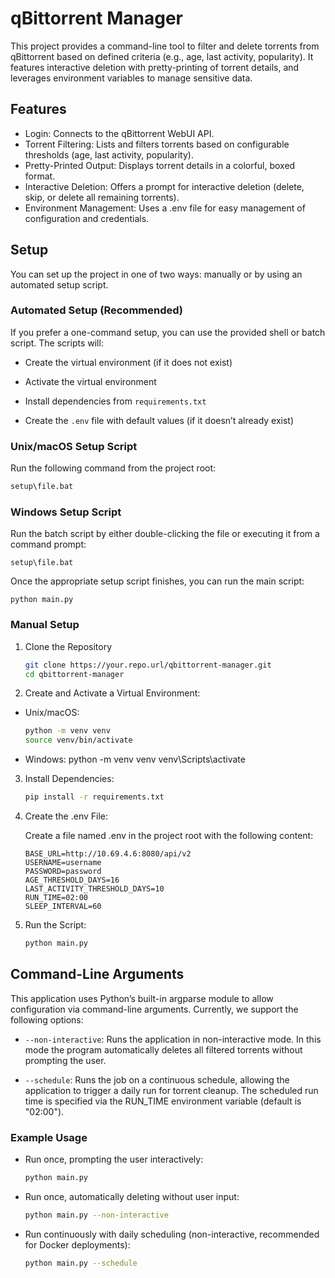 # qBittorrent Manager

This project provides a command-line tool to filter and delete torrents from qBittorrent based on defined criteria (e.g., age, last activity, popularity). It features interactive deletion with pretty-printing of torrent details, and leverages environment variables to manage sensitive data.

## Features

- Login: Connects to the qBittorrent WebUI API.
- Torrent Filtering: Lists and filters torrents based on configurable thresholds (age, last activity, popularity).
- Pretty-Printed Output: Displays torrent details in a colorful, boxed format.
- Interactive Deletion: Offers a prompt for interactive deletion (delete, skip, or delete all remaining torrents).
- Environment Management: Uses a .env file for easy management of configuration and credentials.

## Setup

You can set up the project in one of two ways: manually or by using an automated setup script.

### Automated Setup (Recommended)
If you prefer a one-command setup, you can use the provided shell or batch script. The scripts will:

- Create the virtual environment (if it does not exist)

- Activate the virtual environment

- Install dependencies from ``requirements.txt``

- Create the ``.env`` file with default values (if it doesn’t already exist)

### Unix/macOS Setup Script
Run the following command from the project root:
````bat 
setup\file.bat
````

### Windows Setup Script

Run the batch script by either double-clicking the file or executing it from a command prompt:
````batch
setup\file.bat
````

Once the appropriate setup script finishes, you can run the main script:
````batch
python main.py
````

### Manual Setup
1. Clone the Repository
    ````bash 
    git clone https://your.repo.url/qbittorrent-manager.git
    cd qbittorrent-manager
    ````
2. Create and Activate a Virtual Environment:

- Unix/macOS:
    ````bash 
    python -m venv venv
    source venv/bin/activate
    ````

- Windows:
python -m venv venv
venv\Scripts\activate

3. Install Dependencies:
    ````bash 
    pip install -r requirements.txt
    ````

4. Create the .env File:

    Create a file named .env in the project root with the following content:

    ````dotenv 
    BASE_URL=http://10.69.4.6:8080/api/v2
    USERNAME=username
    PASSWORD=password
    AGE_THRESHOLD_DAYS=16
    LAST_ACTIVITY_THRESHOLD_DAYS=10
    RUN_TIME=02:00
    SLEEP_INTERVAL=60
    ````

5. Run the Script:

    ````bash 
    python main.py
    ````


## Command-Line Arguments
This application uses Python’s built-in argparse module to allow configuration via command-line arguments. Currently, we support the following options:

- ``--non-interactive``:
    Runs the application in non-interactive mode. In this mode the program automatically deletes all filtered torrents without prompting the user.

- ``--schedule``:
    Runs the job on a continuous schedule, allowing the application to trigger a daily run for torrent cleanup. The scheduled run time is specified via the RUN_TIME environment variable (default is "02:00").

### Example Usage

- Run once, prompting the user interactively:
    ````bash
    python main.py
    ````

- Run once, automatically deleting without user input:

    ````bash
    python main.py --non-interactive
    ````

- Run continuously with daily scheduling (non-interactive, recommended for Docker deployments):

    ````bash
    python main.py --schedule
    ````